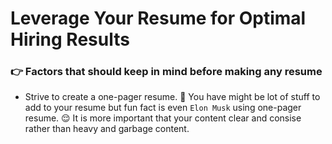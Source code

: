 # Leverage Your Resume for Optimal Hiring Results

### 👉 Factors that should keep in mind before making any resume

- Strive to create a one-pager resume.
  🫣 You have might be lot of stuff to add to your resume but fun fact is even `Elon Musk` using one-pager resume.
  😌 It is more important that your content clear and consise rather than heavy and garbage content.

